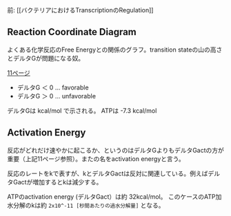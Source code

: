 前: [[バクテリアにおけるTranscriptionのRegulation]]

## Reaction Coordinate Diagram

よくある化学反応のFree Energyとの関係のグラフ。transition stateの山の高さとデルタGが問題になる奴。

[11ページ](https://karino2.github.io/ImageGallery/MolecularBiology728x2.html#lg=1&slide=10)

- デルタG ＜ 0 ... favorable
- デルタG ＞ 0 ... unfavorable

デルタGは kcal/mol で示される。
ATPは -7.3 kcal/mol

## Activation Energy

反応がどれだけ速やかに起こるか、というのはデルタGよりもデルタGactの方が重要（上記11ページ参照）。またの名をactivation energyと言う。

反応のレートをkで表すが、kとデルタGactは反対に関連している。例えばデルタGactが増加するとkは減少する。

ATPのactivation energy (デルタGact）は約 32kcal/mol。
このケースのATP加水分解のkは約 `2x10^-11 [秒間あたりの過水分解量]` となる。